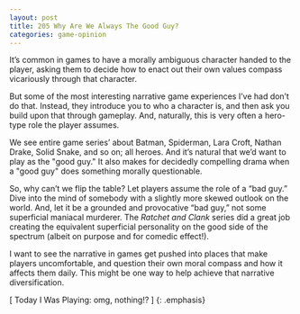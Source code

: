 ```yaml
---
layout: post
title: 205 Why Are We Always The Good Guy?
categories: game-opinion
---
```

It’s common in games to have a morally ambiguous character handed to the player, asking them to decide how to enact out their own values compass vicariously through that character.

But some of the most interesting narrative game experiences I’ve had don’t do that. Instead, they introduce you to who a character is, and then ask you build upon that through gameplay. And, naturally, this is very often a hero-type role the player assumes.

We see entire game series’ about Batman, Spiderman, Lara Croft, Nathan Drake, Solid Snake, and so on; all heroes.  And it’s natural that we’d want to play as the "good guy."  It also makes for decidedly compelling drama when a "good guy" does something morally questionable.

So, why can’t we flip the table?  Let players assume the role of a “bad guy.”  Dive into the mind of somebody with a slightly more skewed outlook on the world.  And, let it be a grounded and provocative “bad guy,” not some superficial maniacal murderer.  The *Ratchet and Clank* series did a great job creating the equivalent superficial personality on the good side of the spectrum (albeit on purpose and for comedic effect!). 

I want to see the narrative in games get pushed into places that make players uncomfortable, and question their own moral compass and how it affects them daily.  This might be one way to help achieve that narrative diversification.

[ Today I Was Playing: omg, nothing!? ]
{: .emphasis}


